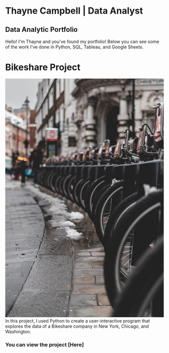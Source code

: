 # Thayne Campbell | Data Analyst
## Data Analytic Portfolio

Hello! I'm Thayne and you've found my portfolio! Below you can see some of the work I've done in Python, SQL, Tableau, and Google Sheets. 


# Bikeshare Project
![my_image](github_images/Bikeshare_image.jpg)
In this project, I used Python to create a user-interactive program that explores the data of a Bikeshare company in New York, Chicago, and Washington. 
### You can view the project [Here]
